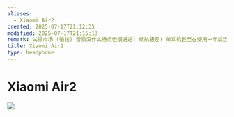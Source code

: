 ```yaml
---
aliases:
  - Xiaomi Air2
created: 2025-07-17T21:12:35
modified: 2025-07-17T21:15:13
remark: 试探市场 (骗钱) 音质没什么特点但很通透; 续航极差! 单耳机甚至在使用一年后连三小时都撑不过去, 盒子只能给两只耳机同时充 1.5 次电. 后期出现连续断连而不维护. 下面是 Air2s 的介绍页面, Air2 已消失
title: Xiaomi Air2
type: headphone
---
```


# Xiaomi Air2

![](https://raw.githack.com/bGZo/assets/dev/2025/202507172114815.png)
